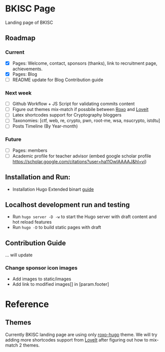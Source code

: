 
# BKISC Page
Landing page of BKISC

## Roadmap
### Current
- [x] Pages: Welcome, contact, sponsors (thanks), link to recruitment page, achievements.
- [x] Pages: Blog
- [ ] README update for Blog Contribution guide

### Next week
- [ ] Github Workflow + JS Script for validating commits content
- [ ] Figure out themes mix-match if possbile between [Roxo](https://github.com/StaticMania/roxo-hugo) and [Loveit](https://hugoloveit.com/)
- [ ] Latex shortcodes support for Cryptography bloggers
- [ ] Taxonomies: [ctf, web, re, crypto, pwn, root-me, wsa, nsucrypto, istdtu]
- [ ] Posts Timeline (By Year-month)

### Future
- [ ] Pages:  members
- [ ] Academic profile for teacher advisor (embed google scholar profile https://scholar.google.com/citations?user=ha11OwIAAAAJ&hl=vi)

## Installation and Run:
- Installation Hugo Extended binart [guide](https://gohugo.io/installation/)

## Localhost development run and testing
- Run ````hugo server -D -w```` to start the Hugo server with draft content and hot reload features
- Run ````hugo -D```` to build static pages with draft

## Contribution Guide
... will update

### Change sponsor icon images
- Add images to static/images
- Add link to modified images[] in [param.footer]


# Reference
## Themes
Currently BKISC landing page are using only [roxo-hugo](https://github.com/StaticMania/roxo-hugo) theme. We will try adding more shortcodes support from [LoveIt](https://hugoloveit.com/) after figuring out how to mix-match 2 themes.